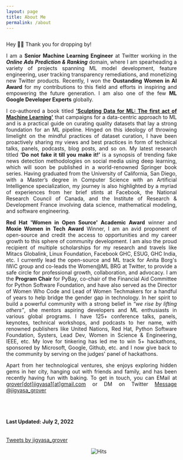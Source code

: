 ```yaml
---
layout: page
title: About Me
permalink: /about
---
```


<div class="column leftcol" style="text-align:justify;padding-right:40px">

Hey 👋🏻 Thank you for dropping by! 


I am a **Senior Machine Learning Engineer** at Twitter working in the ***Online Ads Prediction & Ranking*** domain, where I am spearheading a variety of projects spanning ML model development, feature engineering, user tracking transparency remediations, and monetizing new Twitter products. Recently, I won the **Oustanding Women in AI Award** for my contributions to this field and efforts in inspiring and empowering the future generation. I am also one of the few **ML Google Developer Experts** globally. 

I co-authored a book titled [**'Sculpting Data for ML: The first act of Machine Learning'**](https://www.amazon.com/Sculpting-Data-ML-Machine-Learning-ebook/dp/B08RN47C5T/) that campaigns for a data-centric approach to ML and is a practical guide on curating quality datasets that lay a strong foundation for an ML pipeline. Hinged on this ideology of throwing limelight on the mindful practices of dataset curation, I have been proactively sharing my views and best practices in form of technical talks, panels, podcasts, blog posts, and so on. My latest research titled **‘Do not fake it till you make it!’** is a synopsis of trending fake news detection methodologies on social media using deep learning, which will soon be published in a world-renowned Springer book series. Having graduated from the University of California, San Diego, with a Master’s degree in Computer Science with an Artificial Intelligence specialization, my journey is also highlighted by a myriad of experiences from her brief stints at Facebook, the National Research Council of Canada, and the Institute of Research & Development France involving data science, mathematical modeling, and software engineering.

**Red Hat 'Women in Open Source' Academic Award** winner and **Moxie Women in Tech Award** Winner, I am an avid proponent of open-source and credit the access to opportunities and my career growth to this sphere of community development. I am also the proud recipient of multiple scholarships for my research and travels like Mitacs Globalink, Linux Foundation, Facebook GHC, ESUG, GHC India, etc. I currently lead the open-source and ML track for Anita Borg's IWiC group and co-leads the Women@ML BRG at Twitter, to provide a safe circle for professional growth, collaboration, and advocacy. I am the **Program Chair** for PyBay, co-chair of the Financial Aid Committee for Python Software Foundation, and have also served as the Director of Women Who Code and Lead of Women Techmakers for a handful of years to help bridge the gender gap in technology. In her spirit to build a powerful community with a strong belief in *“we rise by lifting others”*, she mentors aspiring developers and ML enthusiasts in various global programs. I have 125+ conference talks, panels, keynotes, technical workshops, and podcasts to her name, with renowned publishers like United Nations, Red Hat, Python Software Foundation, Systers, Lead Dev, Women in Science & Engineering, IEEE, etc. My love for tinkering has led me to win 5+ hackathons, sponsored by Microsoft, Google, Github, etc. and I now give back to the community by serving on the judges' panel of hackathons.

Apart from her technological ventures, she enjoys exploring hidden gems in her city, hanging out with friends and family, and has been recently having fun with baking. To get in touch, you can EMail at [grover[dot]jigyasa1[at]gmail.com](mailto:grover.jigyasa1@gmail.com) or DM on Twitter <a href="https://twitter.com/messages/compose?recipient_id=3180367712&text=Hi%20Jigyasa!" class="twitter-dm-button" data-screen-name="@jigyasa_grover" data-size=large>Message @jigyasa_grover</a>

<br> <br>

<h4> Last Updated: July 2, 2022 </h4>

</div>

<div class="column rightcol">

<a class="twitter-timeline" data-width="600" data-height="900" href="https://twitter.com/jigyasa_grover?ref_src=twsrc%5Etfw">Tweets by jigyasa_grover</a> <script async src="https://platform.twitter.com/widgets.js" charset="utf-8"></script>

</div>


<center> <img src="https://hitcounter.pythonanywhere.com/count/tag.svg" alt="Hits"> </center>
